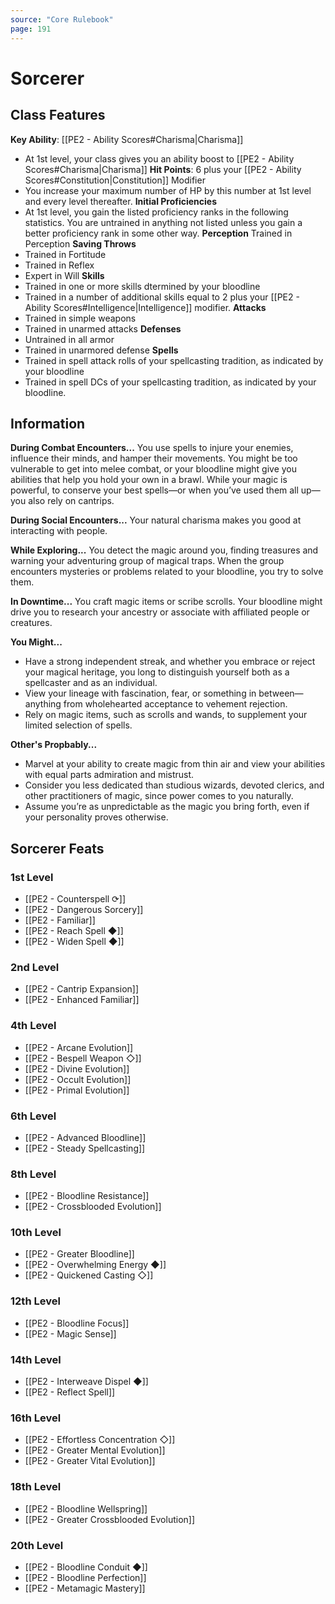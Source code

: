 ```yaml
---
source: "Core Rulebook"
page: 191
---
```

# Sorcerer
## Class Features
**Key Ability**: [[PE2 - Ability Scores#Charisma|Charisma]]
- At 1st level, your class gives you an ability boost to [[PE2 - Ability Scores#Charisma|Charisma]]
**Hit Points**: 6 plus your [[PE2 - Ability Scores#Constitution|Constitution]] Modifier
- You increase your maximum number of HP by this number at 1st level and every level thereafter.
**Initial Proficiencies**
- At 1st level, you gain the listed proficiency ranks in the following statistics. You are untrained in anything not listed unless you gain a better proficiency rank in some other way.
**Perception** Trained in Perception
**Saving Throws**
- Trained in Fortitude
- Trained in Reflex
- Expert in Will
**Skills**
- Trained in one or more skills dtermined by your bloodline
- Trained in a number of additional skills equal to 2 plus your [[PE2 - Ability Scores#Intelligence|Intelligence]] modifier.
**Attacks**
- Trained in simple weapons
- Trained in unarmed attacks
**Defenses**
- Untrained in all armor
- Trained in unarmored defense
**Spells**
- Trained in spell attack rolls of your spellcasting tradition, as indicated by your bloodline
- Trained in spell DCs of your spellcasting tradition, as indicated by your bloodline.

## Information
**During Combat Encounters...**
You use spells to injure your enemies, influence their minds, and hamper their movements. You might be too vulnerable to get into melee combat, or your bloodline might give you abilities that help you hold your own in a brawl. While your magic is powerful, to conserve your best spells—or when you’ve used them all up—you also rely on cantrips.

**During Social Encounters...**
Your natural charisma makes you good at interacting with people.

**While Exploring...**
You detect the magic around you, finding treasures and warning your adventuring group of magical traps. When the group encounters mysteries or problems related to your bloodline, you try to solve them.

**In Downtime...**
You craft magic items or scribe scrolls. Your bloodline might drive you to research your ancestry or associate with affiliated people or creatures.

**You Might...**
- Have a strong independent streak, and whether you embrace or reject your magical heritage, you long to distinguish yourself both as a spellcaster and as an individual.
- View your lineage with fascination, fear, or something in between—anything from wholehearted acceptance to vehement rejection.
- Rely on magic items, such as scrolls and wands, to supplement your limited selection of spells.

**Other's Propbably...**
- Marvel at your ability to create magic from thin air and view your abilities with equal parts admiration and mistrust.
- Consider you less dedicated than studious wizards, devoted clerics, and other practitioners of magic, since power comes to you naturally.
- Assume you’re as unpredictable as the magic you bring forth, even if your personality proves otherwise.

## Sorcerer Feats
### 1st Level
- [[PE2 - Counterspell ⟳]]
- [[PE2 - Dangerous Sorcery]]
- [[PE2 - Familiar]]
- [[PE2 - Reach Spell ◆]]
- [[PE2 - Widen Spell ◆]]

### 2nd Level
- [[PE2 - Cantrip Expansion]]
- [[PE2 - Enhanced Familiar]]

### 4th Level
- [[PE2 - Arcane Evolution]]
- [[PE2 - Bespell Weapon ◇]]
- [[PE2 - Divine Evolution]]
- [[PE2 - Occult Evolution]]
- [[PE2 - Primal Evolution]]

### 6th Level
- [[PE2 - Advanced Bloodline]]
- [[PE2 - Steady Spellcasting]]

### 8th Level
- [[PE2 - Bloodline Resistance]]
- [[PE2 - Crossblooded Evolution]]

### 10th Level
- [[PE2 - Greater Bloodline]]
- [[PE2 - Overwhelming Energy ◆]]
- [[PE2 - Quickened Casting ◇]]

### 12th Level
- [[PE2 - Bloodline Focus]]
- [[PE2 - Magic Sense]]

### 14th Level
- [[PE2 - Interweave Dispel ◆]]
- [[PE2 - Reflect Spell]]

### 16th Level
- [[PE2 - Effortless Concentration ◇]]
- [[PE2 - Greater Mental Evolution]]
- [[PE2 - Greater Vital Evolution]]

### 18th Level
- [[PE2 - Bloodline Wellspring]]
- [[PE2 - Greater Crossblooded Evolution]]

### 20th Level
- [[PE2 - Bloodline Conduit ◆]]
- [[PE2 - Bloodline Perfection]]
- [[PE2 - Metamagic Mastery]]